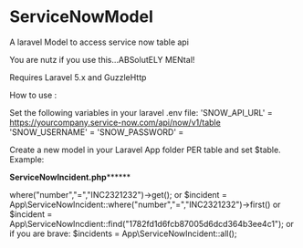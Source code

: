 # ServiceNowModel
A laravel Model to access service now table api

You are nutz if you use this...ABSolutELY MENtal!

Requires Laravel 5.x and GuzzleHttp

How to use :

Set the following variables in your laravel .env file:
'SNOW_API_URL' = https://yourcompany.service-now.com/api/now/v1/table
'SNOW_USERNAME'	= 
'SNOW_PASSWORD' = 

Create a new model in your Laravel App folder PER table and set $table.  Example:

****************ServiceNowIncident.php**********************

<?php

namespace App;

class ServiceNowIncident extends ServiceNowModel
{
	public $table = "incident";
}
************************************************************

and in your application you can utilize it :

$incident = new App\ServiceNowIncident;
$incident->where("number","=","INC2321232")->get();

or

$incident = App\ServiceNowIncident::where("number","=","INC2321232")->first()

or

$incident = App\ServiceNowIncdient::find("1782fd1d6fcb87005d6dcd364b3ee4c1");

or if you are brave:

$incidents = App\ServiceNowIncident::all();
